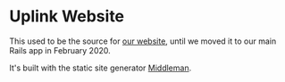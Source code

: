 # Uplink Website

This used to be the source for [our website](https://uplink.tech/), until we moved it to our main Rails app in February 2020.

It's built with the static site generator [Middleman](https://middlemanapp.com/).
